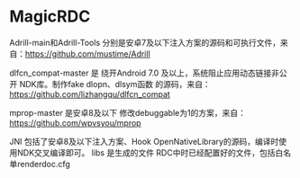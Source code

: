 # MagicRDC
 
Adrill-main和Adrill-Tools 分别是安卓7及以下注入方案的源码和可执行文件，来自：https://github.com/mustime/Adrill

dlfcn_compat-master 是 绕开Android 7.0 及以上，系统阻止应用动态链接非公开 NDK库。制作fake dlopn、dlsym函数 的源码，来自：https://github.com/lizhangqu/dlfcn_compat

mprop-master 是安卓8及以下 修改debuggable为1的方案，来自：https://github.com/wpvsyou/mprop

JNI 包括了安卓8及以下注入方案、Hook OpenNativeLibrary的源码，编译时使用NDK交叉编译即可。
libs 是生成的文件
RDC中时已经配置好的文件，包括白名单renderdoc.cfg
